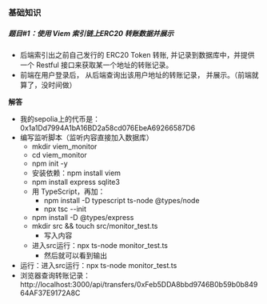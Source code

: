 

### 基础知识


##### 题目#1：使用 Viem 索引链上ERC20 转账数据并展示
- 后端索引出之前自己发行的 ERC20 Token 转账, 并记录到数据库中，并提供一个 Restful 接口来获取某一个地址的转账记录。
- 前端在用户登录后， 从后端查询出该用户地址的转账记录， 并展示。（前端就算了，没时间做）

**解答**
- 我的sepolia上的代币是：0x1a1Dd7994A1bA16BD2a58cd076EbeA69266587D6
- 编写监听脚本（监听内容直接加入数据库）
    - mkdir viem_monitor
    - cd viem_monitor
    - npm init -y
    - 安装依赖：npm install viem
    - npm install express sqlite3
    - 用 TypeScript，再加：
        - npm install -D typescript ts-node @types/node
        - npx tsc --init
    - npm install -D @types/express
    - mkdir src && touch src/monitor_test.ts
        - 写入内容
    - 进入src运行：npx ts-node monitor_test.ts
        - 然后就可以看到输出
- 运行：进入src运行：npx ts-node monitor_test.ts
- 浏览器查询转账记录：http://localhost:3000/api/transfers/0xFeb5DDA8bbd9746B0b59b0b84964AF37E9172A8C


